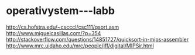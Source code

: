 operativystem---labb
====================
http://cs.hofstra.edu/~cscccl/csc111/qsort.asm
http://www.miguelcasillas.com/?p=354
http://stackoverflow.com/questions/14851727/quicksort-in-mips-assembler
http://www.mrc.uidaho.edu/mrc/people/jff/digital/MIPSir.html
